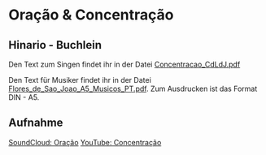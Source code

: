 # Oração & Concentração

## Hinario - Buchlein
Den Text zum Singen findet ihr in der Datei [Concentracao_CdLdJ.pdf](https://github.com/Ceu-Da-Luz-De-Jesus/hinarien/raw/main/CdLdJ_Oracao_Concentracao_Cura/Concentracao%20_CdLdJ.pdf)


Den Text für Musiker findet ihr in der Datei [Flores_de_Sao_Joao_A5_Musicos_PT.pdf](https://github.com/Ceu-Da-Luz-De-Jesus/hinarien/raw/main/Christina_Tati/Flores_De_Sao_Joao/Flores_de_Sao_Joao_A5_Musicos_PT.pdf). Zum Ausdrucken ist das Format DIN - A5. 

## Aufnahme
[SoundCloud: Oração](https://soundcloud.com/violeiro-daime/sets/oracao-padrinho-sebastiao-em-d)
[YouTube: Concentração](https://youtu.be/5UTWNqezcMo?si=jqx2Bx-UPdsuFnS5)